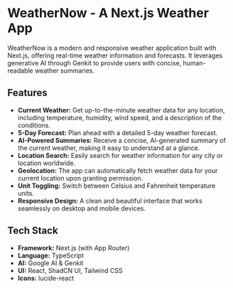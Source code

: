 # WeatherNow - A Next.js Weather App

WeatherNow is a modern and responsive weather application built with Next.js, offering real-time weather information and forecasts. It leverages generative AI through Genkit to provide users with concise, human-readable weather summaries.

## Features

- **Current Weather:** Get up-to-the-minute weather data for any location, including temperature, humidity, wind speed, and a description of the conditions.
- **5-Day Forecast:** Plan ahead with a detailed 5-day weather forecast.
- **AI-Powered Summaries:** Receive a concise, AI-generated summary of the current weather, making it easy to understand at a glance.
- **Location Search:** Easily search for weather information for any city or location worldwide.
- **Geolocation:** The app can automatically fetch weather data for your current location upon granting permission.
- **Unit Toggling:** Switch between Celsius and Fahrenheit temperature units.
- **Responsive Design:** A clean and beautiful interface that works seamlessly on desktop and mobile devices.

## Tech Stack

- **Framework:** Next.js (with App Router)
- **Language:** TypeScript
- **AI:** Google AI & Genkit
- **UI:** React, ShadCN UI, Tailwind CSS
- **Icons:** lucide-react
